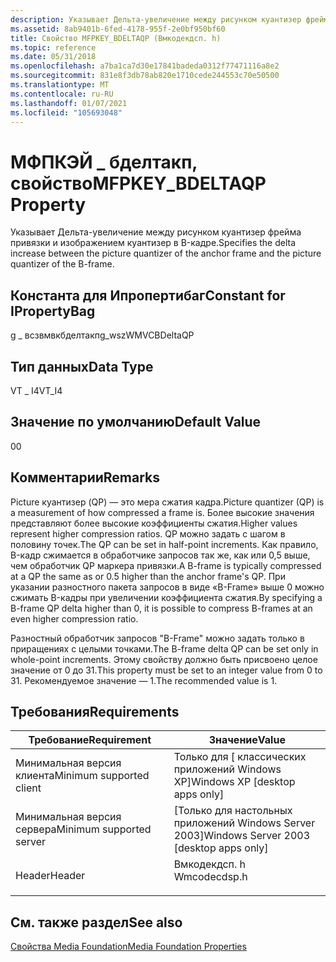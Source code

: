 ```yaml
---
description: Указывает Дельта-увеличение между рисунком куантизер фрейма привязки и изображением куантизер в B-кадре.
ms.assetid: 8ab9401b-6fed-4178-955f-2e0bf950bf60
title: Свойство MFPKEY_BDELTAQP (Вмкодекдсп. h)
ms.topic: reference
ms.date: 05/31/2018
ms.openlocfilehash: a7ba1ca7d30e17841badeda0312f77471116a8e2
ms.sourcegitcommit: 831e8f3db78ab820e1710cede244553c70e50500
ms.translationtype: MT
ms.contentlocale: ru-RU
ms.lasthandoff: 01/07/2021
ms.locfileid: "105693048"
---
```

# <a name="mfpkey_bdeltaqp-property"></a><span data-ttu-id="49cf8-103">МФПКЭЙ \_ бделтакп, свойство</span><span class="sxs-lookup"><span data-stu-id="49cf8-103">MFPKEY\_BDELTAQP Property</span></span>

<span data-ttu-id="49cf8-104">Указывает Дельта-увеличение между рисунком куантизер фрейма привязки и изображением куантизер в B-кадре.</span><span class="sxs-lookup"><span data-stu-id="49cf8-104">Specifies the delta increase between the picture quantizer of the anchor frame and the picture quantizer of the B-frame.</span></span>

## <a name="constant-for-ipropertybag"></a><span data-ttu-id="49cf8-105">Константа для Ипропертибаг</span><span class="sxs-lookup"><span data-stu-id="49cf8-105">Constant for IPropertyBag</span></span>

<span data-ttu-id="49cf8-106">g \_ всзвмвкбделтакп</span><span class="sxs-lookup"><span data-stu-id="49cf8-106">g\_wszWMVCBDeltaQP</span></span>

## <a name="data-type"></a><span data-ttu-id="49cf8-107">Тип данных</span><span class="sxs-lookup"><span data-stu-id="49cf8-107">Data Type</span></span>

<span data-ttu-id="49cf8-108">VT \_ I4</span><span class="sxs-lookup"><span data-stu-id="49cf8-108">VT\_I4</span></span>

## <a name="default-value"></a><span data-ttu-id="49cf8-109">Значение по умолчанию</span><span class="sxs-lookup"><span data-stu-id="49cf8-109">Default Value</span></span>

<span data-ttu-id="49cf8-110">0</span><span class="sxs-lookup"><span data-stu-id="49cf8-110">0</span></span>

## <a name="remarks"></a><span data-ttu-id="49cf8-111">Комментарии</span><span class="sxs-lookup"><span data-stu-id="49cf8-111">Remarks</span></span>

<span data-ttu-id="49cf8-112">Picture куантизер (QP) — это мера сжатия кадра.</span><span class="sxs-lookup"><span data-stu-id="49cf8-112">Picture quantizer (QP) is a measurement of how compressed a frame is.</span></span> <span data-ttu-id="49cf8-113">Более высокие значения представляют более высокие коэффициенты сжатия.</span><span class="sxs-lookup"><span data-stu-id="49cf8-113">Higher values represent higher compression ratios.</span></span> <span data-ttu-id="49cf8-114">QP можно задать с шагом в половину точек.</span><span class="sxs-lookup"><span data-stu-id="49cf8-114">The QP can be set in half-point increments.</span></span> <span data-ttu-id="49cf8-115">Как правило, B-кадр сжимается в обработчике запросов так же, как или 0,5 выше, чем обработчик QP маркера привязки.</span><span class="sxs-lookup"><span data-stu-id="49cf8-115">A B-frame is typically compressed at a QP the same as or 0.5 higher than the anchor frame's QP.</span></span> <span data-ttu-id="49cf8-116">При указании разностного пакета запросов в виде «B-Frame» выше 0 можно сжимать B-кадры при увеличении коэффициента сжатия.</span><span class="sxs-lookup"><span data-stu-id="49cf8-116">By specifying a B-frame QP delta higher than 0, it is possible to compress B-frames at an even higher compression ratio.</span></span>

<span data-ttu-id="49cf8-117">Разностный обработчик запросов "B-Frame" можно задать только в приращениях с целыми точками.</span><span class="sxs-lookup"><span data-stu-id="49cf8-117">The B-frame delta QP can be set only in whole-point increments.</span></span> <span data-ttu-id="49cf8-118">Этому свойству должно быть присвоено целое значение от 0 до 31.</span><span class="sxs-lookup"><span data-stu-id="49cf8-118">This property must be set to an integer value from 0 to 31.</span></span> <span data-ttu-id="49cf8-119">Рекомендуемое значение — 1.</span><span class="sxs-lookup"><span data-stu-id="49cf8-119">The recommended value is 1.</span></span>

## <a name="requirements"></a><span data-ttu-id="49cf8-120">Требования</span><span class="sxs-lookup"><span data-stu-id="49cf8-120">Requirements</span></span>



| <span data-ttu-id="49cf8-121">Требование</span><span class="sxs-lookup"><span data-stu-id="49cf8-121">Requirement</span></span> | <span data-ttu-id="49cf8-122">Значение</span><span class="sxs-lookup"><span data-stu-id="49cf8-122">Value</span></span> |
|-------------------------------------|-----------------------------------------------------------------------------------------|
| <span data-ttu-id="49cf8-123">Минимальная версия клиента</span><span class="sxs-lookup"><span data-stu-id="49cf8-123">Minimum supported client</span></span><br/> | <span data-ttu-id="49cf8-124">Только для \[ классических приложений Windows XP\]</span><span class="sxs-lookup"><span data-stu-id="49cf8-124">Windows XP \[desktop apps only\]</span></span><br/>                                             |
| <span data-ttu-id="49cf8-125">Минимальная версия сервера</span><span class="sxs-lookup"><span data-stu-id="49cf8-125">Minimum supported server</span></span><br/> | <span data-ttu-id="49cf8-126">\[Только для настольных приложений Windows Server 2003\]</span><span class="sxs-lookup"><span data-stu-id="49cf8-126">Windows Server 2003 \[desktop apps only\]</span></span><br/>                                    |
| <span data-ttu-id="49cf8-127">Header</span><span class="sxs-lookup"><span data-stu-id="49cf8-127">Header</span></span><br/>                   | <dl> <span data-ttu-id="49cf8-128"><dt>Вмкодекдсп. h</dt></span><span class="sxs-lookup"><span data-stu-id="49cf8-128"><dt>Wmcodecdsp.h</dt></span></span> </dl> |



## <a name="see-also"></a><span data-ttu-id="49cf8-129">См. также раздел</span><span class="sxs-lookup"><span data-stu-id="49cf8-129">See also</span></span>

<dl> <dt>

[<span data-ttu-id="49cf8-130">Свойства Media Foundation</span><span class="sxs-lookup"><span data-stu-id="49cf8-130">Media Foundation Properties</span></span>](media-foundation-properties.md)
</dt> </dl>

 

 




